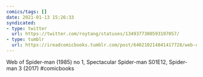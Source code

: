 ```yaml
---
comics/tags: []
date: 2021-01-13 15:26:33
syndicated:
- type: twitter
  url: https://twitter.com/roytang/statuses/1349377300593197057/
- type: tumblr
  url: https://ireadcomicbooks.tumblr.com/post/640210214841417728/web-of-spider-man-1985-no-1-spectacular-spider-m
---
```


Web of Spider-man (1985) no 1, Spectacular Spider-man S01E12, Spider-man 3 (2017) #comicbooks